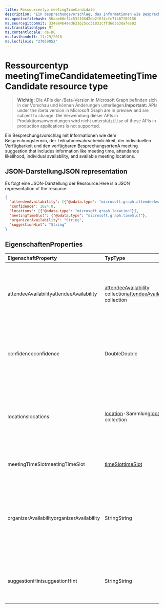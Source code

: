 ```yaml
---
title: Ressourcentyp meetingTimeCandidate
description: 'Ein besprechungsvorschlag, das Informationen wie Besprechungszeit, Anwesenheit Wahrscheinlichkeit, einzelne enthält '
ms.openlocfilehash: 56aae66cf4c532108d2db2f8f4cfc71487f09150
ms.sourcegitcommit: 334e84b4aed63162bcc31831cffd6d363dafee02
ms.translationtype: MT
ms.contentlocale: de-DE
ms.lasthandoff: 11/29/2018
ms.locfileid: "27059852"
---
```

# <a name="meetingtimecandidate-resource-type"></a><span data-ttu-id="1c902-103">Ressourcentyp meetingTimeCandidate</span><span class="sxs-lookup"><span data-stu-id="1c902-103">meetingTimeCandidate resource type</span></span>

> <span data-ttu-id="1c902-104">**Wichtig:** Die APIs der /Beta-Version in Microsoft Graph befinden sich in der Vorschau und können Änderungen unterliegen.</span><span class="sxs-lookup"><span data-stu-id="1c902-104">**Important:** APIs under the /beta version in Microsoft Graph are in preview and are subject to change.</span></span> <span data-ttu-id="1c902-105">Die Verwendung dieser APIs in Produktionsanwendungen wird nicht unterstützt.</span><span class="sxs-lookup"><span data-stu-id="1c902-105">Use of these APIs in production applications is not supported.</span></span>

<span data-ttu-id="1c902-106">Ein Besprechungsvorschlag mit Informationen wie dem Besprechungstermin, der Teilnahmewahrscheinlichkeit, der individuellen Verfügbarkeit und den verfügbaren Besprechungsorten</span><span class="sxs-lookup"><span data-stu-id="1c902-106">A meeting suggestion that includes information like meeting time, attendance likelihood, individual availability, and available meeting locations.</span></span>

## <a name="json-representation"></a><span data-ttu-id="1c902-107">JSON-Darstellung</span><span class="sxs-lookup"><span data-stu-id="1c902-107">JSON representation</span></span>

<span data-ttu-id="1c902-108">Es folgt eine JSON-Darstellung der Ressource.</span><span class="sxs-lookup"><span data-stu-id="1c902-108">Here is a JSON representation of the resource</span></span>

<!-- {
  "blockType": "resource",
  "optionalProperties": [

  ],
  "@odata.type": "microsoft.graph.meetingTimeCandidate"
}-->

```json
{
  "attendeeAvailability": [{"@odata.type": "microsoft.graph.attendeeAvailability"}],
  "confidence": 1024.0,
  "locations": [{"@odata.type": "microsoft.graph.location"}],
  "meetingTimeSlot": {"@odata.type": "microsoft.graph.timeSlot"},
  "organizerAvailability": "String",
  "suggestionHint": "String"
}

```
## <a name="properties"></a><span data-ttu-id="1c902-109">Eigenschaften</span><span class="sxs-lookup"><span data-stu-id="1c902-109">Properties</span></span>
| <span data-ttu-id="1c902-110">Eigenschaft</span><span class="sxs-lookup"><span data-stu-id="1c902-110">Property</span></span>     | <span data-ttu-id="1c902-111">Typ</span><span class="sxs-lookup"><span data-stu-id="1c902-111">Type</span></span>   |<span data-ttu-id="1c902-112">Beschreibung</span><span class="sxs-lookup"><span data-stu-id="1c902-112">Description</span></span>|
|:---------------|:--------|:----------|
|<span data-ttu-id="1c902-113">attendeeAvailability</span><span class="sxs-lookup"><span data-stu-id="1c902-113">attendeeAvailability</span></span>|<span data-ttu-id="1c902-114">[attendeeAvailability](attendeeavailability.md) collection</span><span class="sxs-lookup"><span data-stu-id="1c902-114">[attendeeAvailability](attendeeavailability.md) collection</span></span>|<span data-ttu-id="1c902-115">Ein Array, das den Verfügbarkeitsstatus jedes Teilnehmers für den betreffenden Besprechungsvorschlag anzeigt</span><span class="sxs-lookup"><span data-stu-id="1c902-115">An array that shows the availability status of each attendee for this meeting suggestion.</span></span>|
|<span data-ttu-id="1c902-116">confidence</span><span class="sxs-lookup"><span data-stu-id="1c902-116">confidence</span></span>|<span data-ttu-id="1c902-117">Double</span><span class="sxs-lookup"><span data-stu-id="1c902-117">Double</span></span>|<span data-ttu-id="1c902-118">Ein Prozentwert, der angibt, wie hoch die Wahrscheinlichkeit ist, dass alle Teilnehmer teilnehmen können</span><span class="sxs-lookup"><span data-stu-id="1c902-118">A percentage that represents the likelhood of all the attendees attending.</span></span>|
|<span data-ttu-id="1c902-119">locations</span><span class="sxs-lookup"><span data-stu-id="1c902-119">locations</span></span>|<span data-ttu-id="1c902-120">[location](location.md)-Sammlung</span><span class="sxs-lookup"><span data-stu-id="1c902-120">[location](location.md) collection</span></span>|<span data-ttu-id="1c902-121">Ein Array, das den Namen und den geografischen Ort jedes Besprechungsorts für den betreffenden Besprechungsvorschlag angibt</span><span class="sxs-lookup"><span data-stu-id="1c902-121">An array that specifies the name and geographic location of each meeting location for this meeting suggestion.</span></span>|
|<span data-ttu-id="1c902-122">meetingTimeSlot</span><span class="sxs-lookup"><span data-stu-id="1c902-122">meetingTimeSlot</span></span>|[<span data-ttu-id="1c902-123">timeSlot</span><span class="sxs-lookup"><span data-stu-id="1c902-123">timeSlot</span></span>](timeslot.md)|<span data-ttu-id="1c902-124">Ein für die Besprechung vorgeschlagenes Zeitfenster</span><span class="sxs-lookup"><span data-stu-id="1c902-124">A time period suggested for the meeting.</span></span>|
|<span data-ttu-id="1c902-125">organizerAvailability</span><span class="sxs-lookup"><span data-stu-id="1c902-125">organizerAvailability</span></span>|<span data-ttu-id="1c902-126">String</span><span class="sxs-lookup"><span data-stu-id="1c902-126">String</span></span>| <span data-ttu-id="1c902-p102">Die Verfügbarkeit des Besprechungsorganisators für diesen Besprechungsvorschlag. Mögliche Werte sind: `free`, `tentative`, `busy`, `oof`, `workingElsewhere`und `unknown`.</span><span class="sxs-lookup"><span data-stu-id="1c902-p102">Availability of the meeting organizer for this meeting suggestion. Possible values are: `free`, `tentative`, `busy`, `oof`, `workingElsewhere`, `unknown`.</span></span>|
|<span data-ttu-id="1c902-129">suggestionHint</span><span class="sxs-lookup"><span data-stu-id="1c902-129">suggestionHint</span></span>|<span data-ttu-id="1c902-130">String</span><span class="sxs-lookup"><span data-stu-id="1c902-130">String</span></span>|<span data-ttu-id="1c902-131">Grund, aus dem der betreffende Besprechungstermin vorgeschlagen wurde</span><span class="sxs-lookup"><span data-stu-id="1c902-131">Reason for suggesting the meeting time.</span></span>|

<!-- uuid: 8fcb5dbc-d5aa-4681-8e31-b001d5168d79
2015-10-25 14:57:30 UTC -->
<!-- {
  "type": "#page.annotation",
  "description": "meetingTimeCandidate resource",
  "keywords": "",
  "section": "documentation",
  "tocPath": ""
}-->